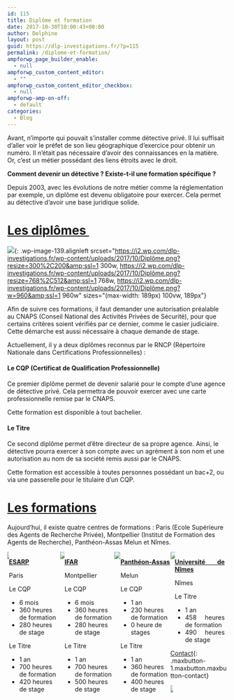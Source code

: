 ```yaml
---
id: 115
title: Diplôme et formation
date: 2017-10-30T10:00:43+00:00
author: Delphine
layout: post
guid: https://dlp-investigations.fr/?p=115
permalink: /diplome-et-formation/
ampforwp_page_builder_enable:
  - null
ampforwp_custom_content_editor:
  - ""
ampforwp_custom_content_editor_checkbox:
  - null
ampforwp-amp-on-off:
  - default
categories:
  - Blog
---
```


Avant, n’importe qui pouvait s’installer comme d&eacute;tective priv&eacute;. Il lui suffisait d’aller voir le pr&eacute;fet de son lieu g&eacute;ographique d’exercice pour obtenir un num&eacute;ro. Il n’&eacute;tait pas n&eacute;cessaire d’avoir des connaissances en la mati&egrave;re. Or, c’est un m&eacute;tier poss&eacute;dant des liens &eacute;troits avec le droit.

**Comment devenir un d&eacute;tective ? Existe-t-il une formation sp&eacute;cifique ?**

Depuis 2003, avec les &eacute;volutions de notre m&eacute;tier comme la r&eacute;glementation par exemple, un dipl&ocirc;me est devenu obligatoire pour exercer. Cela permet au d&eacute;tective d’avoir une base juridique solide.<!--base32-dnqq4t8-base32-->

# <u>Les dipl&ocirc;mes&nbsp;</u>

![](https://i2.wp.com/dlp-investigations.fr/wp-content/uploads/2017/10/Diplôme.png?resize=189%2C126&amp;ssl=1){: .wp-image-139.alignleft srcset="https://i2.wp.com/dlp-investigations.fr/wp-content/uploads/2017/10/Diplôme.png?resize=300%2C200&amp;ssl=1 300w, https://i2.wp.com/dlp-investigations.fr/wp-content/uploads/2017/10/Diplôme.png?resize=768%2C512&amp;ssl=1 768w, https://i2.wp.com/dlp-investigations.fr/wp-content/uploads/2017/10/Diplôme.png?w=960&amp;ssl=1 960w" sizes="(max-width: 189px) 100vw, 189px"}

Afin de suivre ces formations, il faut demander une autorisation pr&eacute;alable au CNAPS (Conseil National des Activit&eacute;s Priv&eacute;es de S&eacute;curit&eacute;), pour que certains crit&egrave;res soient v&eacute;rifi&eacute;s par ce dernier, comme le casier judiciaire. Cette d&eacute;marche est aussi n&eacute;cessaire &agrave; chaque demande de stage.

Actuellement, il y a deux dipl&ocirc;mes reconnus par le RNCP (R&eacute;pertoire Nationale dans Certifications Professionnelles) :

####

#### Le CQP (Certificat de Qualification Professionnelle)

Ce premier dipl&ocirc;me permet de devenir salari&eacute; pour le compte d’une agence de d&eacute;tective priv&eacute;. Cela permettra de pouvoir exercer avec une carte professionnelle remise par le CNAPS.

Cette formation est disponible &agrave; tout bachelier.

#### Le Titre

Ce second dipl&ocirc;me permet d’&ecirc;tre directeur de sa propre agence. Ainsi, le d&eacute;tective pourra exercer &agrave; son compte avec un agr&eacute;ment &agrave; son nom et une autorisation au nom de sa soci&eacute;t&eacute; remis aussi par le CNAPS.

Cette formation est accessible &agrave; toutes personnes poss&eacute;dant un bac+2, ou via une passerelle pour le titulaire d’un CQP.

# <u>Les formations</u>

Aujourd’hui, il existe quatre centres de formations : Paris (Ecole Sup&eacute;rieure des Agents de Recherche Priv&eacute;e), Montpellier (Institut de Formation des Agents de Recherche), Panth&eacute;on-Assas Melun et N&icirc;mes.

<div class="csRow"><div class="csColumnGap" style="margin: 0px; padding: 0px; float: left; width: 0.729%;"><img style="border: none;" data-recalc-dims="1" src="https://i2.wp.com/dlp-investigations.fr/wp-content/plugins/advanced-wp-columns/assets/js/plugins/views/img/1x1-pixel.png?w=634&amp;ssl=1" /></div><div class="csColumn" style="margin: 0px; padding: 0px; float: left; width: 23.2%;" data-csstartpoint="7" data-csendpoint="230" data-cswidth="23.2%" data-csid="359cbd23-b233-b026-9860-8b06b1880bbe"><p><strong><span style="text-decoration: underline;">ESARP</span></strong></p><p>Paris</p><p>Le CQP</p><ul><li>6 mois</li><li>360 heures de formation</li><li>280 heures de stage</li></ul><p>Le Titre</p><ul><li>1 an</li><li>700 heures de formation</li><li>420 heures de stage</li></ul></div><div class="csColumnGap" style="margin: 0px; padding: 0px; float: left; width: 2.08%;"><img style="border: none;" data-recalc-dims="1" src="https://i2.wp.com/dlp-investigations.fr/wp-content/plugins/advanced-wp-columns/assets/js/plugins/views/img/1x1-pixel.png?w=634&amp;ssl=1" /></div><div class="csColumn" style="margin: 0px; padding: 0px; float: left; width: 22.7%;" data-csstartpoint="250" data-csendpoint="468" data-cswidth="22.7%" data-csid="50fc0700-36e9-fe50-a814-9358c9b49758"><p><strong><span style="text-decoration: underline;">IFAR</span></strong></p><p>Montpellier</p><p>Le CQP</p><ul><li>6 mois</li><li>360 heures de formation</li><li>280 heures de stage</li></ul><p>Le Titre</p><ul><li>1 an</li><li>700 heures de formation</li><li>500 heures de stage</li></ul></div><div class="csColumnGap" style="margin: 0px; padding: 0px; float: left; width: 2.71%;"><img style="border: none;" data-recalc-dims="1" src="https://i2.wp.com/dlp-investigations.fr/wp-content/plugins/advanced-wp-columns/assets/js/plugins/views/img/1x1-pixel.png?w=634&amp;ssl=1" /></div><div class="csColumn" style="margin: 0px; padding: 0px; float: left; width: 22.7%;" data-csstartpoint="494" data-csendpoint="712" data-cswidth="22.7%" data-csid="40f4dbc9-c58d-b77c-9467-b55b8d74ef69"><p><strong><span style="text-decoration: underline;">Panth&eacute;on-Assas</span></strong></p><p>Melun</p><p>Le CQP</p><ul><li>1 an</li><li>230 heures de formation</li><li>0 heure de stages</li></ul><p>Le Titre</p><ul><li>1 an</li><li>360 heures de formation</li><li>400 heures de stage</li></ul></div><div class="csColumnGap" style="margin: 0px; padding: 0px; float: left; width: 1.98%;"><img style="border: none;" data-recalc-dims="1" src="https://i2.wp.com/dlp-investigations.fr/wp-content/plugins/advanced-wp-columns/assets/js/plugins/views/img/1x1-pixel.png?w=634&amp;ssl=1" /></div><div class="csColumn" style="margin: 0px; padding: 0px; float: left; width: 22.7%;" data-csstartpoint="731" data-csendpoint="949" data-cswidth="22.7%" data-csid="a7f7da8d-a8f2-cfb0-8331-752ecdd01dd9"><p style="text-align: justify;"><strong><span style="text-decoration: underline;">Universit&eacute; de N&icirc;mes</span></strong></p><p style="text-align: justify;">N&icirc;mes</p><p style="text-align: justify;">Le Titre</p><ul><li style="text-align: justify;">1 an</li><li style="text-align: justify;">458 heures de formation</li><li style="text-align: justify;">490 heures de stage</li></ul></div></div>

&nbsp;

[Contact](https://dlp-investigations.fr/contact/ "Contact"){: .maxbutton-1.maxbutton.maxbutton-contact}

<div class="csRow"><div class="csColumnGap" style="margin: 0px; padding: 0px; float: left; width: 1.15%;"><img style="border: none;" data-recalc-dims="1" src="https://i2.wp.com/dlp-investigations.fr/wp-content/plugins/advanced-wp-columns/assets/js/plugins/views/img/1x1-pixel.png?w=634&amp;ssl=1" /></div></div>

&nbsp;